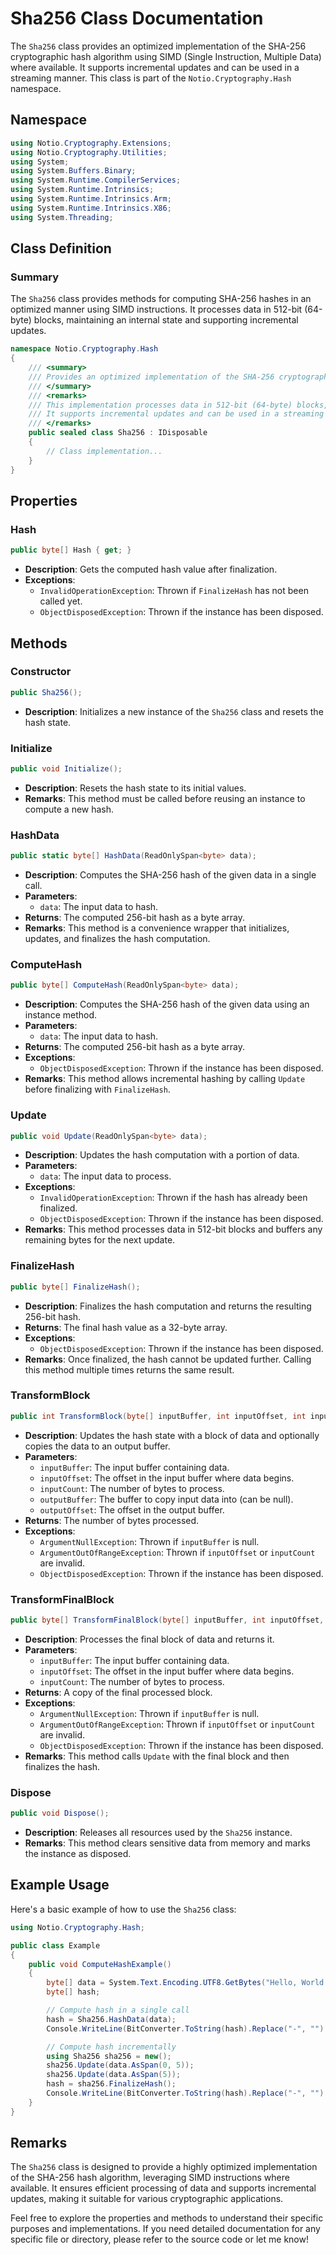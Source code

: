 # Sha256 Class Documentation

The `Sha256` class provides an optimized implementation of the SHA-256 cryptographic hash algorithm using SIMD (Single Instruction, Multiple Data) where available. It supports incremental updates and can be used in a streaming manner. This class is part of the `Notio.Cryptography.Hash` namespace.

## Namespace

```csharp
using Notio.Cryptography.Extensions;
using Notio.Cryptography.Utilities;
using System;
using System.Buffers.Binary;
using System.Runtime.CompilerServices;
using System.Runtime.Intrinsics;
using System.Runtime.Intrinsics.Arm;
using System.Runtime.Intrinsics.X86;
using System.Threading;
```

## Class Definition

### Summary

The `Sha256` class provides methods for computing SHA-256 hashes in an optimized manner using SIMD instructions. It processes data in 512-bit (64-byte) blocks, maintaining an internal state and supporting incremental updates.

```csharp
namespace Notio.Cryptography.Hash
{
    /// <summary>
    /// Provides an optimized implementation of the SHA-256 cryptographic hash algorithm using SIMD where available.
    /// </summary>
    /// <remarks>
    /// This implementation processes data in 512-bit (64-byte) blocks, maintaining an internal state.
    /// It supports incremental updates and can be used in a streaming manner.
    /// </remarks>
    public sealed class Sha256 : IDisposable
    {
        // Class implementation...
    }
}
```

## Properties

### Hash

```csharp
public byte[] Hash { get; }
```

- **Description**: Gets the computed hash value after finalization.
- **Exceptions**:
  - `InvalidOperationException`: Thrown if `FinalizeHash` has not been called yet.
  - `ObjectDisposedException`: Thrown if the instance has been disposed.

## Methods

### Constructor

```csharp
public Sha256();
```

- **Description**: Initializes a new instance of the `Sha256` class and resets the hash state.

### Initialize

```csharp
public void Initialize();
```

- **Description**: Resets the hash state to its initial values.
- **Remarks**: This method must be called before reusing an instance to compute a new hash.

### HashData

```csharp
public static byte[] HashData(ReadOnlySpan<byte> data);
```

- **Description**: Computes the SHA-256 hash of the given data in a single call.
- **Parameters**:
  - `data`: The input data to hash.
- **Returns**: The computed 256-bit hash as a byte array.
- **Remarks**: This method is a convenience wrapper that initializes, updates, and finalizes the hash computation.

### ComputeHash

```csharp
public byte[] ComputeHash(ReadOnlySpan<byte> data);
```

- **Description**: Computes the SHA-256 hash of the given data using an instance method.
- **Parameters**:
  - `data`: The input data to hash.
- **Returns**: The computed 256-bit hash as a byte array.
- **Exceptions**:
  - `ObjectDisposedException`: Thrown if the instance has been disposed.
- **Remarks**: This method allows incremental hashing by calling `Update` before finalizing with `FinalizeHash`.

### Update

```csharp
public void Update(ReadOnlySpan<byte> data);
```

- **Description**: Updates the hash computation with a portion of data.
- **Parameters**:
  - `data`: The input data to process.
- **Exceptions**:
  - `InvalidOperationException`: Thrown if the hash has already been finalized.
  - `ObjectDisposedException`: Thrown if the instance has been disposed.
- **Remarks**: This method processes data in 512-bit blocks and buffers any remaining bytes for the next update.

### FinalizeHash

```csharp
public byte[] FinalizeHash();
```

- **Description**: Finalizes the hash computation and returns the resulting 256-bit hash.
- **Returns**: The final hash value as a 32-byte array.
- **Exceptions**:
  - `ObjectDisposedException`: Thrown if the instance has been disposed.
- **Remarks**: Once finalized, the hash cannot be updated further. Calling this method multiple times returns the same result.

### TransformBlock

```csharp
public int TransformBlock(byte[] inputBuffer, int inputOffset, int inputCount, byte[] outputBuffer, int outputOffset);
```

- **Description**: Updates the hash state with a block of data and optionally copies the data to an output buffer.
- **Parameters**:
  - `inputBuffer`: The input buffer containing data.
  - `inputOffset`: The offset in the input buffer where data begins.
  - `inputCount`: The number of bytes to process.
  - `outputBuffer`: The buffer to copy input data into (can be null).
  - `outputOffset`: The offset in the output buffer.
- **Returns**: The number of bytes processed.
- **Exceptions**:
  - `ArgumentNullException`: Thrown if `inputBuffer` is null.
  - `ArgumentOutOfRangeException`: Thrown if `inputOffset` or `inputCount` are invalid.
  - `ObjectDisposedException`: Thrown if the instance has been disposed.

### TransformFinalBlock

```csharp
public byte[] TransformFinalBlock(byte[] inputBuffer, int inputOffset, int inputCount);
```

- **Description**: Processes the final block of data and returns it.
- **Parameters**:
  - `inputBuffer`: The input buffer containing data.
  - `inputOffset`: The offset in the input buffer where data begins.
  - `inputCount`: The number of bytes to process.
- **Returns**: A copy of the final processed block.
- **Exceptions**:
  - `ArgumentNullException`: Thrown if `inputBuffer` is null.
  - `ArgumentOutOfRangeException`: Thrown if `inputOffset` or `inputCount` are invalid.
  - `ObjectDisposedException`: Thrown if the instance has been disposed.
- **Remarks**: This method calls `Update` with the final block and then finalizes the hash.

### Dispose

```csharp
public void Dispose();
```

- **Description**: Releases all resources used by the `Sha256` instance.
- **Remarks**: This method clears sensitive data from memory and marks the instance as disposed.

## Example Usage

Here's a basic example of how to use the `Sha256` class:

```csharp
using Notio.Cryptography.Hash;

public class Example
{
    public void ComputeHashExample()
    {
        byte[] data = System.Text.Encoding.UTF8.GetBytes("Hello, World!");
        byte[] hash;

        // Compute hash in a single call
        hash = Sha256.HashData(data);
        Console.WriteLine(BitConverter.ToString(hash).Replace("-", "").ToLower());

        // Compute hash incrementally
        using Sha256 sha256 = new();
        sha256.Update(data.AsSpan(0, 5));
        sha256.Update(data.AsSpan(5));
        hash = sha256.FinalizeHash();
        Console.WriteLine(BitConverter.ToString(hash).Replace("-", "").ToLower());
    }
}
```

## Remarks

The `Sha256` class is designed to provide a highly optimized implementation of the SHA-256 hash algorithm, leveraging SIMD instructions where available. It ensures efficient processing of data and supports incremental updates, making it suitable for various cryptographic applications.

Feel free to explore the properties and methods to understand their specific purposes and implementations. If you need detailed documentation for any specific file or directory, please refer to the source code or let me know!
